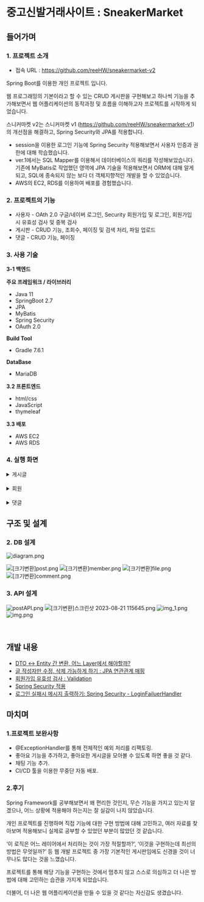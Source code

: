 

# 중고신발거래사이트 : SneakerMarket

## 들어가며

### 1. 프로젝트 소개

- 접속 URL : https://github.com/reeHW/sneakermarket-v2

Spring Boot를 이용한 개인 프로젝트 입니다.

웹 프로그래밍의 기본이라고 할 수 있는 CRUD 게시판을 구현해보고 하나씩 기능을 추가해보면서 웹 어플리케이션의 동작과정 및 흐름을 이해하고자 프로젝트를 시작하게 되었습니다.

스니커마켓 v2는 스니커마켓 v1 (https://github.com/reeHW/sneakermarket-v1) 의 개선점을 해결하고, Spring Security와 JPA를 적용합니다.
- session을 이용한 로그인 기능에 Spring Security 적용해보면서 사용자 인증과 권한에 대해 학습했습니다.
- ver.1에서는 SQL Mapper를 이용해서 데이터베이스의 쿼리를 작성해보았습니다. 기존에 MyBatis로 작업했던 영역에 JPA 기술을 적용해보면서 ORM에 대해 알게 되고, SQL에 종속되지 않는 보다 더 객체지향적인 개발을 할 수 있었습니다.
- AWS의 EC2, RDS를 이용하여 배포를 경험했습니다.




### 2. 프로젝트의 기능

- 사용자 - OAth 2.0 구글/네이버 로그인, Security 회원가입 및 로그인, 회원가입 시 유효성 검사 및 중복 검사
- 게시판 - CRUD 기능, 조회수, 페이징 및 검색 처리, 파일 업로드
- 댓글 - CRUD 기능, 페이징

### 3. 사용 기술

**3-1 백엔드**

**주요 프레임워크 / 라이브러리**

- Java 11
- SpringBoot 2.7
- JPA
- MyBatis
- Spring Security
- OAuth 2.0

**Build Tool**

- Gradle 7.6.1

**DataBase**

- MariaDB

**3.2 프론트엔드**

- html/css
- JavaScript
- thymeleaf

**3.3 배포**

- AWS EC2
- AWS RDS


### 4. 실행 화면

<details>
<summary>게시글</summary>
<div>

#### 1. 게시글 목록
  <img src="./images/리스트 화면.png">

    
  전체 목록은 페이징 처리하여 한 페이지에 10개의 게시물을 보여준다. 
  
  <br/> 
    
#### 2. 게시글 상세보기

  ![localhost_8088_post_view_id=1028.png](images%2Flocalhost_8088_post_view_id%3D1028.png)

  
  본인이 작성한 게시글이어야 수정, 삭제가 가능하다.     

 ![localhost_8088_post_view_id=1028 (1).png](images%2Flocalhost_8088_post_view_id%3D1028%20%281%29.png)
    
  작성자가 아닐 경우 수정, 삭제 버튼이 보이지 않는다.    
    
  뒤로 가기 버튼을 누르면 목록으로 돌아간다.   
  
  <br/>
    
 #### 3. 게시글 등록
  
  ![localhost_8088_post_write.png](images%2Flocalhost_8088_post_write.png)  
  로그인 한 사용자만 게시글 작성이 가능하다. 게시글 저장 후엔 목록으로 redirect한다.
  
  <br/>
    

 ![사본 -localhost_8088_post_write (1).png](images%2F%EC%82%AC%EB%B3%B8%20-localhost_8088_post_write%20%281%29.png)
  파일 추가 버튼을 통해 첨부파일을 여러개 첨부할 수 있다.  
    
<br/>
    
#### 4. 게시글 수정

  ![localhost_8088_post_write_id=1031.png](images%2Flocalhost_8088_post_write_id%3D1031.png)
    
  ![수정.png](images%2F%EC%88%98%EC%A0%95.png)

  게시글 수정이 완료되면 해당 게시글의 상세보기 화면으로 redirect한다.  

<br/>
    
#### 5. 게시글 삭제

 ![스크린샷 2023-08-17 194754.png](images%2F%EC%8A%A4%ED%81%AC%EB%A6%B0%EC%83%B7%202023-08-17%20194754.png)
  

  confirm으로 삭제여부를 확인 받고, 삭제 이후 리스트 화면으로 redirect한다.  

<br/>
    
#### 6. 게시글 검색 & 페이징


![스크린샷 2023-08-17 204419.png](images%2F%EC%8A%A4%ED%81%AC%EB%A6%B0%EC%83%B7%202023-08-17%20204419.png)
<br/>전체검색, 제목, 내용, 작성자 타입을 구분해서 검색한다.   

<br/>
    
 * 전체검색 결과<br/>
    

![전체 검색.png](images%2F%EC%A0%84%EC%B2%B4%20%EA%B2%80%EC%83%89.png)
    
게시글의 제목, 내용, 작성자를 모두 포함해서 검색한다.    
    
<br/>

* 제목 검색 결과<br/>


![제목 검색.png](images%2F%EC%A0%9C%EB%AA%A9%20%EA%B2%80%EC%83%89.png)
    
searchType = title 로 제목을 검색한다.  
    
<br/>

* 작성자 검색 결과<br/>

![작성자 검색.png](images%2F%EC%9E%91%EC%84%B1%EC%9E%90%20%EA%B2%80%EC%83%89.png)
    
searchType = wrtier로 작성자를 검색한다.  

<br/>

* 페이지 & 검색조건 유지<br/>

![페이징.png](images%2F%ED%8E%98%EC%9D%B4%EC%A7%95.png)

![스크린샷 2023-08-17 201107.png](images%2F%EC%8A%A4%ED%81%AC%EB%A6%B0%EC%83%B7%202023-08-17%20201107.png)
    
해당 페이지 번호는 활성화해서 보여준다.
<br/>상세 페이지에서 뒤로 버튼을 클릭하면, 이전의 검색 조건과 페이지 번호가 유지된다.  

<br/>

</div>
</details>

<br/>

<details>
<summary>회원</summary>
<div>

#### 1. 회원가입
<br/>

![[크기변환]회원가입.png](images%2F%5B%ED%81%AC%EA%B8%B0%EB%B3%80%ED%99%98%5D%ED%9A%8C%EC%9B%90%EA%B0%80%EC%9E%85.png)
![[크기변환]회원가입 유효성.png](images%2F%5B%ED%81%AC%EA%B8%B0%EB%B3%80%ED%99%98%5D%ED%9A%8C%EC%9B%90%EA%B0%80%EC%9E%85%20%EC%9C%A0%ED%9A%A8%EC%84%B1.png)
![userId_duplication.png](images%2FuserId_duplication.png)

유효성 검사와 중복을 확인하고 회원 가입이 성공하면 로그인 페이지로 이동한다.

#### 2-1. 로그인

![login.png](images%2Flogin.png)

로그인이 성공하면 리스트 페이지로 redirect한다.

#### 2-2. OAuth 2.0 소셜 로그인 

##### 구글 로그인
![google_login.png](images%2Fgoogle_login.png)

##### 네이버 로그인
![naver.login.png](images%2Fnaver.login.png)

구글 계정과 네이버 계정으로 로그인한다.

<br/>
</div>
</details>

<br/>

<details>
<summary>댓글</summary>
<div>

#### 1. 댓글 작성

![댓글 작성.png](images%2F%EB%8C%93%EA%B8%80%20%EC%9E%91%EC%84%B1.png)
댓글은 300자까지 작성할 수 있다. 댓글 작성 후에는 현재 페이지를 reload 한다.

![댓글 수정 삭제.png](images%2F%EB%8C%93%EA%B8%80%20%EC%88%98%EC%A0%95%20%EC%82%AD%EC%A0%9C.png)
![댓글수정삭제2.png](images%2F%EB%8C%93%EA%B8%80%EC%88%98%EC%A0%95%EC%82%AD%EC%A0%9C2.png)

해당 댓글 작성자만 수정/삭제가 가능하다.


#### 2. 댓글 페이징
![스크린샷 2023-08-20 193950.png](images%2F%EC%8A%A4%ED%81%AC%EB%A6%B0%EC%83%B7%202023-08-20%20193950.png)
10 페이지 단위로 보여준다. 해당 페이지 번호를 활성화 해서 보여준다.


#### 3. 댓글 수정/삭제
![스크린샷 2023-08-17 214551.png](images%2F%EC%8A%A4%ED%81%AC%EB%A6%B0%EC%83%B7%202023-08-17%20214551.png)
![스크린샷 2023-08-17 214608.png](images%2F%EC%8A%A4%ED%81%AC%EB%A6%B0%EC%83%B7%202023-08-17%20214608.png)

수정/삭제 후에는 현재 페이지를 reload 한다.



<br/>
</div>
</details>

## 구조 및 설계



### 2. DB 설계
![diagram.png](images%2Fdiagram.png)

![[크기변환]post.png](images%2F%5B%ED%81%AC%EA%B8%B0%EB%B3%80%ED%99%98%5Dpost.png)
![[크기변환]member.png](images%2F%5B%ED%81%AC%EA%B8%B0%EB%B3%80%ED%99%98%5Dmember.png)
![[크기변환]file.png](images%2F%5B%ED%81%AC%EA%B8%B0%EB%B3%80%ED%99%98%5Dfile.png)
![[크기변환]comment.png](images%2F%5B%ED%81%AC%EA%B8%B0%EB%B3%80%ED%99%98%5Dcomment.png)


### 3. API 설계
![postAPI.png](images%2FpostAPI.png)
![[크기변환]스크린샷 2023-08-21 115645.png](images%2F%5B%ED%81%AC%EA%B8%B0%EB%B3%80%ED%99%98%5D%EC%8A%A4%ED%81%AC%EB%A6%B0%EC%83%B7%202023-08-21%20115645.png)
![img_1.png](images%2Fimg_1.png)
![img.png](images%2Fimg.png)


<br/>

## 개발 내용
- [DTO ↔ Entity 간 변환, 어느 Layer에서 해야할까?](https://somethingabout.notion.site/DTO-Entity-Layer-fd7ef68fe5244e3a8cc7a0c1d209adac?pvs=4)
- [글 작성자만 수정, 삭제 가능하게 하기 : JPA 연관관계 매핑](https://somethingabout.notion.site/JPA-c83d0d0e4bdc4a118a180904c798d3f9?pvs=4)
- [회원가입 유효성 검사 : Validation](https://somethingabout.notion.site/Validation-BindingResult-ce47399db71a4f90b554d801729eb656?pvs=4)
- [Spring Security 적용](https://somethingabout.notion.site/Spring-Security-3e4098e571a5451a97d5ccf0f16e145d?pvs=4)
- [로그인 실패시 메시지 출력하기: Spring Security - LoginFailuerHandler](https://somethingabout.notion.site/Spring-Security-LoginFailuerHandler-6a2397786b2a497fb2025693f5fbd857?pvs=4)

## 마치며


### 1.프로젝트 보완사항
- @ExceptionHandler를 통해 전체적인 예외 처리를 리팩토링.
- 좋아요 기능을 추가하고, 좋아요한 게시글을 모아볼 수 있도록 하면 좋을 것 같다.
- 채팅 기능 추가.
- CI/CD 툴을 이용한 무중단 자동 배포.

### 2.후기
Spring Framework를 공부해보면서 왜 편리한 것인지, 무슨 기능을 가지고 있는지 알겠으나, 어느 상황에 적용해야 하는지는 잘 실감이 나지 않았습니다.

개인 프로젝트를 진행하며 직접 기능에 대한 구현 방법에 대해 고민하고, 여러 자료를 찾아보며 적용해보니 실제로 공부할 수 있었던 부분이 많았던 것 같습니다.

‘이 로직은 어느 레이어에서 처리하는 것이 가장 적절할까?’, ‘이것을 구현하는데 최선의 방법은 무엇일까?’ 등 웹 개발 프로젝트 중 가장 기본적인 게시판임에도 신경쓸 것이 너무나도 많다는 것을 느꼈습니다.

프로젝트를 통해 해당 기능을 구현하는 것에서 멈추지 않고 스스로 의심하고 더 나은 방법에 대해 고민하는 습관을 가지게 되었습니다.

더불어, 더 나은 웹 어플리케이션을 만들 수 있을 것 같다는 자신감도 생겼습니다.








